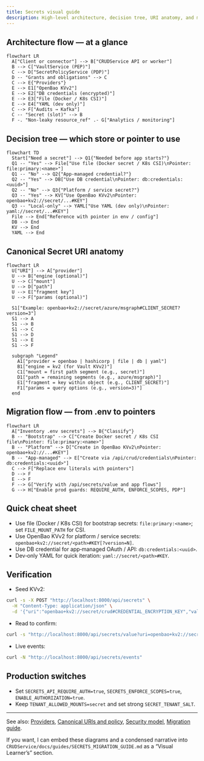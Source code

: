 ```yaml
---
title: Secrets visual guide
description: High‑level architecture, decision tree, URI anatomy, and migration flow for the Secrets Platform.
---
```


## Architecture flow — at a glance

```mermaid
flowchart LR
  A["Client or connector"] --> B["CRUDService API or worker"]
  B --> C["VaultService (PEP)"]
  C --> D["SecretPolicyService (PDP)"]
  D -- "Grants and obligations" --> C
  C --> E{"Providers"}
  E --> E1["OpenBao KVv2"]
  E --> E2["DB credentials (encrypted)"]
  E --> E3["File (Docker / K8s CSI)"]
  E --> E4["YAML (dev only)"]
  C --> F["Audits → Kafka"]
  C -- "Secret (slot)" --> B
  F -. "Non‑leaky resource_ref" .- G["Analytics / monitoring"]
```

## Decision tree — which store or pointer to use

```mermaid
flowchart TD
  Start["Need a secret"] --> Q1{"Needed before app starts?"}
  Q1 -- "Yes" --> File["Use file (Docker secret / K8s CSI)\nPointer: file:primary:<name>"]
  Q1 -- "No" --> Q2{"App‑managed credential?"}
  Q2 -- "Yes" --> DB["Use DB credential\nPointer: db:credentials:<uuid>"]
  Q2 -- "No" --> Q3{"Platform / service secret?"}
  Q3 -- "Yes" --> KV["Use OpenBao KVv2\nPointer: openbao+kv2://secret/...#KEY"]
  Q3 -- "Local‑only" --> YAML["Use YAML (dev only)\nPointer: yaml://secret/...#KEY"]
  File --> End["Reference with pointer in env / config"]
  DB --> End
  KV --> End
  YAML --> End
```

## Canonical Secret URI anatomy

```mermaid
flowchart LR
  U["URI"] --> A["provider"]
  U --> B["engine (optional)"]
  U --> C["mount"]
  U --> D["path"]
  U --> E["fragment key"]
  U --> F["params (optional)"]

  S1["Example: openbao+kv2://secret/azure/msgraph#CLIENT_SECRET?version=3"]
  S1 --> A
  S1 --> B
  S1 --> C
  S1 --> D
  S1 --> E
  S1 --> F

  subgraph "Legend"
    A1["provider = openbao | hashicorp | file | db | yaml"]
    B1["engine = kv2 (for Vault KVv2)"]
    C1["mount = first path segment (e.g., secret)"]
    D1["path = remaining segments (e.g., azure/msgraph)"]
    E1["fragment = key within object (e.g., CLIENT_SECRET)"]
    F1["params = query options (e.g., version=3)"]
  end
```

## Migration flow — from .env to pointers

```mermaid
flowchart LR
  A["Inventory .env secrets"] --> B{"Classify"}
  B -- "Bootstrap" --> C["Create Docker secret / K8s CSI file\nPointer: file:primary:<name>"]
  B -- "Platform" --> D["Create in OpenBao KVv2\nPointer: openbao+kv2://...#KEY"]
  B -- "App‑managed" --> E["Create via /api/crud/credentials\nPointer: db:credentials:<uuid>"]
  C --> F["Replace env literals with pointers"]
  D --> F
  E --> F
  F --> G["Verify with /api/secrets/value and app flows"]
  G --> H["Enable prod guards: REQUIRE_AUTH, ENFORCE_SCOPES, PDP"]
```

## Quick cheat sheet

- Use file (Docker / K8s CSI) for bootstrap secrets: `file:primary:<name>`; set `FILE_MOUNT_PATH` for CSI.
- Use OpenBao KVv2 for platform / service secrets: `openbao+kv2://secret/<path>#KEY[?version=N]`.
- Use DB credential for app‑managed OAuth / API: `db:credentials:<uuid>`.
- Dev‑only YAML for quick iteration: `yaml://secret/<path>#KEY`.

## Verification

- Seed KVv2:
```bash
curl -s -X POST "http://localhost:8000/api/secrets" \
  -H "Content-Type: application/json" \
  -d '{"uri":"openbao+kv2://secret/crud#CREDENTIAL_ENCRYPTION_KEY","value":"<base64-or-random>"}'
```
- Read to confirm:
```bash
curl -s "http://localhost:8000/api/secrets/value?uri=openbao+kv2://secret/crud#CREDENTIAL_ENCRYPTION_KEY"
```
- Live events:
```bash
curl -N "http://localhost:8000/api/secrets/events"
```

## Production switches

- Set `SECRETS_API_REQUIRE_AUTH=true`, `SECRETS_ENFORCE_SCOPES=true`, `ENABLE_AUTHORIZATION=true`.
- Keep `TENANT_ALLOWED_MOUNTS=secret` and set strong `SECRET_TENANT_SALT`.

---

See also: [Providers](./providers), [Canonical URIs and policy](./canonical-uris-and-policy), [Security model](./security-model), [Migration guide](./SECRETS_MIGRATION_GUIDE).

If you want, I can embed these diagrams and a condensed narrative into `CRUDService/docs/guides/SECRETS_MIGRATION_GUIDE.md` as a “Visual Learner’s” section.